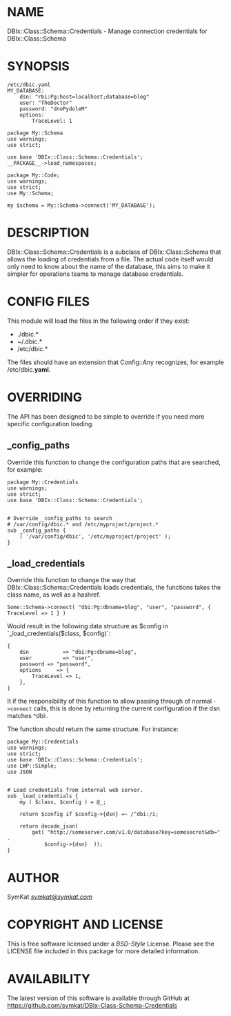 # NAME

DBIx::Class::Schema::Credentials - Manage connection credentials for DBIx::Class::Schema

# SYNOPSIS

    /etc/dbic.yaml
    MY_DATABASE:
        dsn: "rbi:Pg:host=localhost;database=blog"
        user: "TheDoctor"
        password: "dnoPydoleM"
        options:
            TraceLevel: 1

    package My::Schema
    use warnings;
    use strict;

    use base 'DBIx::Class::Schema::Credentials';
    __PACKAGE__->load_namespaces;

    package My::Code;
    use warnings;
    use strict;
    use My::Schema;

    my $schema = My::Schema->connect('MY_DATABASE');

# DESCRIPTION

DBIx::Class::Schema::Credentials is a subclass of DBIx::Class::Schema 
that allows the loading of credentials from a file.  The actual code 
itself would only need to know about the name of the database, this 
aims to make it simpler for operations teams to manage database credentials.

# CONFIG FILES

This module will load the files in the following order if they exist:

* ./dbic.*
* ~/.dbic.*
* /etc/dbic.*

The files should have an extension that Config::Any recognizes, for example /etc/dbic.__yaml__.

# OVERRIDING

The API has been designed to be simple to override if you need more specific configuration loading.

## _config_paths

Override this function to change the configuration paths that are searched, for example:

    package My::Credentials
    use warnings;
    use strict;
    use base 'DBIx::Class::Schema::Credentials';
    

    # Override _config_paths to search 
    # /var/config/dbic.* and /etc/myproject/project.*
    sub _config_paths {
        ( '/var/config/dbic', '/etc/myproject/project' );
    }

## _load_credentials

Override this function to change the way that DBIx::Class::Schema::Credentials 
loads credentials, the functions takes the class name, as well as a hashref.

    Some::Schema->connect( "dbi:Pg:dbname=blog", "user", "password", { TraceLevel => 1 } )

Would result in the following data structure as $config in `_load_credentials($class, $config)`:

    {
        dsn           => "dbi:Pg:dbname=blog",
        user          => "user",
        password => "password",
        options     => {
            TraceLevel => 1,
        },
    }

It if the responsibility of this function to allow passing through of normal 
`->connect` calls, this is done by returning the current configuration if the 
dsn matches ^dbi:.

The function should return the same structure.  For instance:

    package My::Credentials
    use warnings;
    use strict;
    use base 'DBIx::Class::Schema::Credentials';
    use LWP::Simple;
    use JSON


    # Load credentials from internal web server.
    sub _load_credentials {
        my ( $class, $config ) = @_;

        return $config if $config->{dsn} =~ /^dbi:/i;

        return decode_json( 
            get( "http://someserver.com/v1.0/database?key=somesecret&db=" . 
                $config->{dsn}  ));
    }

# AUTHOR

SymKat _<symkat@symkat.com>_

# COPYRIGHT AND LICENSE

This is free software licensed under a _BSD-Style_ License.  Please see the 
LICENSE file included in this package for more detailed information.

# AVAILABILITY

The latest version of this software is available through GitHub at
https://github.com/symkat/DBIx-Class-Schema-Credentials
